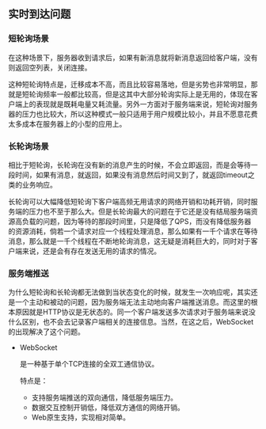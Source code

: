 

## 实时到达问题

###  短轮询场景

在这种场景下，服务器收到请求后，如果有新消息就将新消息返回给客户端，没有则返回空列表，关闭连接。

这种短轮询特点是，迁移成本不高，而且比较容易落地，但是劣势也非常明显，那就是短轮询频率一般都比较高，但是这其中大部分轮询实际上是无用的，体现在客户端上的表现就是既耗电量又耗流量。另外一方面对于服务端来说，短轮询对服务器的压力也比较大，所以这种模式一般只适用于用户规模比较小，并且不愿意花费太多成本在服务器上的小型的应用上。

### 长轮询场景

相比于短轮询，长轮询在没有新的消息产生的时候，不会立即返回，而是会等待一段时间，如果有消息，就返回，如果没有消息然后时间又到了，就返回timeout之类的业务响应。		

长轮询可以大幅降低短轮询下客户端高频无用请求的网络开销和功耗开销，同时服务端的压力也不至于那么大。但是长轮询最大的问题在于它还是没有结局服务端资源高负载的问题，因为等待的那段时间里，只是降低了QPS，而没有降低服务器的资源消耗，倘若一个请求对应一个线程处理消息，那么如果有一千个请求在等待消息，那么就是一千个线程在不断地轮询消息，这无疑是消耗巨大的，同时对于客户端来说，还是会有存在发送无用的请求的情况。

### 服务端推送

为什么短轮询和长轮询都无法做到当状态变化的时候，就发生一次响应呢，其实还是一个主动和被动的问题，因为服务端无法主动地向客户端推送消息。而这里的根本原因就是HTTP协议是无状态的。同一个客户端发送多次请求对于服务端来说没什么区别，也不会去记录客户端相关的连接信息。当然，在这之后，WebSocket的出现解决了这个问题。	

- WebSocket

  是一种基于单个TCP连接的全双工通信协议。		

  特点是：

  - 支持服务端推送的双向通信，降低服务端压力。
  - 数据交互控制开销低，降低双方通信的网络开销。
  - Web原生支持，实现相对简单。



